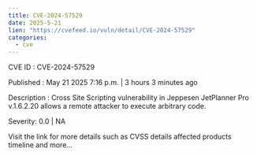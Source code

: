 ```yaml
---
title: CVE-2024-57529
date: 2025-5-21
lien: "https://cvefeed.io/vuln/detail/CVE-2024-57529"
categories:
  - cve
---
```


CVE ID : CVE-2024-57529

Published :  May 21
2025
7:16 p.m. | 3 hours
3 minutes ago

Description : Cross Site Scripting vulnerability in Jeppesen JetPlanner Pro v.1.6.2.20 allows a remote attacker to execute arbitrary code.

Severity: 0.0 | NA

Visit the link for more details
such as CVSS details
affected products
timeline
and more...
